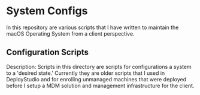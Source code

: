 System Configs
======

In this repository are various scripts that I have written to maintain the macOS Operating System from a client perspective.


## Configuration Scripts ##

Description:  Scripts in this directory are scripts for configurations a system to a 'desired state.'  Currently they are older scripts that I used in DeployStudio and for enrolling unmanaged machines that were deployed before I setup a MDM solution and management infrastructure for the client.

